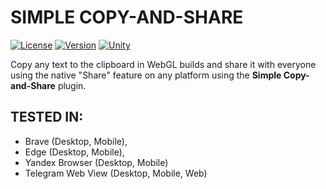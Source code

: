 #  SIMPLE COPY-AND-SHARE
[![License](https://img.shields.io/github/license/mrveit/veittech-tools-simplecopyandshare?color=318CE7&style=flat-square)](LICENSE)
[![Version](https://img.shields.io/github/package-json/v/mrveit/veittech-tools-simplecopyandshare?color=318CE7&style=flat-square)](package.json)
[![Unity](https://img.shields.io/badge/Unity-2020.3+-2296F3.svg?color=318CE7&style=flat-square)](https://unity.com/releases/editor/archive)

Copy any text to the clipboard in WebGL builds and share it with everyone using the native "Share" feature on any platform using the **Simple Copy-and-Share** plugin.

## TESTED IN:
- Brave (Desktop, Mobile),
- Edge (Desktop, Mobile),
- Yandex Browser (Desktop, Mobile)
- Telegram Web View (Desktop, Mobile, Web)
